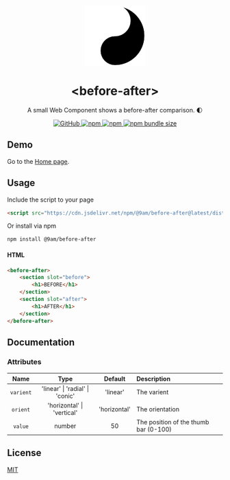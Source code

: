 <div align="center">
    <img src="https://raw.githubusercontent.com/9am/before-after/main/logo.svg" alt="before-after-logo" width="140" height="140" />
    <h1>&lt;before-after&gt;</h1>
	<p>A small Web Component shows a before-after comparison. 🌓</p>
    <p>
        <a href="https://github.com/9am/before-after/blob/main/LICENSE">
            <img alt="GitHub" src="https://img.shields.io/github/license/9am/before-after?style=flat-square&color=success">
        </a>
        <a href="https://www.npmjs.com/package/@9am/before-after">
            <img alt="npm" src="https://img.shields.io/npm/v/@9am/before-after?style=flat-square&color=orange">
        </a>
        <a href="https://www.npmjs.com/package/@9am/before-after">
            <img alt="npm" src="https://img.shields.io/npm/dt/@9am/before-after?style=flat-square&color=blue">
        </a>
        <a href="https://bundlephobia.com/package/@9am/before-after@latest">
            <img alt="npm bundle size" src="https://img.shields.io/bundlephobia/minzip/@9am/before-after?style=flat-square">
        </a>
    </p>
</div>


## Demo

Go to the [Home page](https://9am.github.io/before-after/).

## Usage

Include the script to your page

```html
<script src="https://cdn.jsdelivr.net/npm/@9am/before-after@latest/dist/index.min.js"></script>
```

Or install via npm

```sh
npm install @9am/before-after 
```

#### HTML

```html
<before-after>
    <section slot="before">
        <h1>BEFORE</h1>
    </section>
    <section slot="after">
        <h1>AFTER</h1>
    </section>
</before-after>
```

## Documentation

### Attributes

|Name|Type|Default|Description|
|:--:|:--:|:-----:|:----------|
|`varient`|'linear' \| 'radial' \| 'conic'|'linear'|The varient|
|`orient`|'horizontal' \| 'vertical'|'horizontal'|The orientation|
|`value`|number|50|The position of the thumb bar (0-100)|

## License
[MIT](LICENSE)
